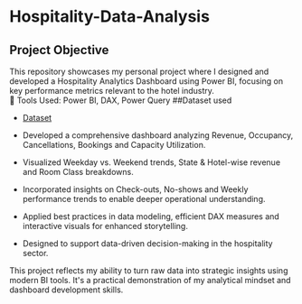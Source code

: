 # Hospitality-Data-Analysis
## Project Objective
This repository showcases my personal project where I designed and developed a Hospitality Analytics Dashboard using Power BI, focusing on key performance metrics relevant to the hotel industry.  
🔹 Tools Used: Power BI, DAX, Power Query
##Dataset used
- <a href="https://github.com/aishwaryasood01/Aishwarya_Dashboard/blob/main/dim_date.csv">Dataset</a>

- Developed a comprehensive dashboard analyzing Revenue, Occupancy, Cancellations, Bookings and Capacity Utilization.
- Visualized Weekday vs. Weekend trends, State & Hotel-wise revenue and Room Class breakdowns.
- Incorporated insights on Check-outs, No-shows and Weekly performance trends to enable deeper operational understanding.
- Applied best practices in data modeling, efficient DAX measures and interactive visuals for enhanced storytelling.
- Designed to support data-driven decision-making in the hospitality sector.

This project reflects my ability to turn raw data into strategic insights using modern BI tools. It's a practical demonstration of my analytical mindset and dashboard development skills.
